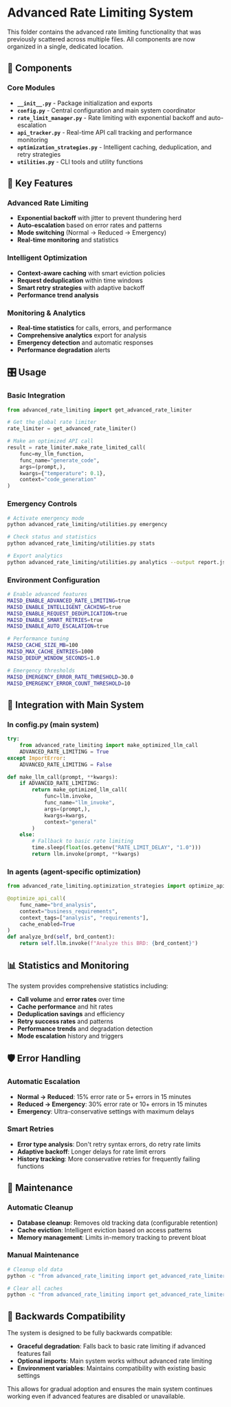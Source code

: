 # Advanced Rate Limiting System

This folder contains the advanced rate limiting functionality that was previously scattered across multiple files. All components are now organized in a single, dedicated location.

## 📁 Components

### Core Modules

- **`__init__.py`** - Package initialization and exports
- **`config.py`** - Central configuration and main system coordinator
- **`rate_limit_manager.py`** - Rate limiting with exponential backoff and auto-escalation
- **`api_tracker.py`** - Real-time API call tracking and performance monitoring
- **`optimization_strategies.py`** - Intelligent caching, deduplication, and retry strategies
- **`utilities.py`** - CLI tools and utility functions

## 🚀 Key Features

### Advanced Rate Limiting

- **Exponential backoff** with jitter to prevent thundering herd
- **Auto-escalation** based on error rates and patterns
- **Mode switching** (Normal → Reduced → Emergency)
- **Real-time monitoring** and statistics

### Intelligent Optimization

- **Context-aware caching** with smart eviction policies
- **Request deduplication** within time windows
- **Smart retry strategies** with adaptive backoff
- **Performance trend analysis**

### Monitoring & Analytics

- **Real-time statistics** for calls, errors, and performance
- **Comprehensive analytics** export for analysis
- **Emergency detection** and automatic responses
- **Performance degradation** alerts

## 🎛️ Usage

### Basic Integration

```python
from advanced_rate_limiting import get_advanced_rate_limiter

# Get the global rate limiter
rate_limiter = get_advanced_rate_limiter()

# Make an optimized API call
result = rate_limiter.make_rate_limited_call(
    func=my_llm_function,
    func_name="generate_code",
    args=(prompt,),
    kwargs={"temperature": 0.1},
    context="code_generation"
)
```

### Emergency Controls

```bash
# Activate emergency mode
python advanced_rate_limiting/utilities.py emergency

# Check status and statistics
python advanced_rate_limiting/utilities.py stats

# Export analytics
python advanced_rate_limiting/utilities.py analytics --output report.json
```

### Environment Configuration

```bash
# Enable advanced features
MAISD_ENABLE_ADVANCED_RATE_LIMITING=true
MAISD_ENABLE_INTELLIGENT_CACHING=true
MAISD_ENABLE_REQUEST_DEDUPLICATION=true
MAISD_ENABLE_SMART_RETRIES=true
MAISD_ENABLE_AUTO_ESCALATION=true

# Performance tuning
MAISD_CACHE_SIZE_MB=100
MAISD_MAX_CACHE_ENTRIES=1000
MAISD_DEDUP_WINDOW_SECONDS=1.0

# Emergency thresholds
MAISD_EMERGENCY_ERROR_RATE_THRESHOLD=30.0
MAISD_EMERGENCY_ERROR_COUNT_THRESHOLD=10
```

## 🔄 Integration with Main System

### In config.py (main system)

```python
try:
    from advanced_rate_limiting import make_optimized_llm_call
    ADVANCED_RATE_LIMITING = True
except ImportError:
    ADVANCED_RATE_LIMITING = False

def make_llm_call(prompt, **kwargs):
    if ADVANCED_RATE_LIMITING:
        return make_optimized_llm_call(
            func=llm.invoke,
            func_name="llm_invoke",
            args=(prompt,),
            kwargs=kwargs,
            context="general"
        )
    else:
        # Fallback to basic rate limiting
        time.sleep(float(os.getenv("RATE_LIMIT_DELAY", "1.0")))
        return llm.invoke(prompt, **kwargs)
```

### In agents (agent-specific optimization)

```python
from advanced_rate_limiting.optimization_strategies import optimize_api_call

@optimize_api_call(
    func_name="brd_analysis",
    context="business_requirements",
    context_tags=["analysis", "requirements"],
    cache_enabled=True
)
def analyze_brd(self, brd_content):
    return self.llm.invoke(f"Analyze this BRD: {brd_content}")
```

## 📊 Statistics and Monitoring

The system provides comprehensive statistics including:

- **Call volume** and **error rates** over time
- **Cache performance** and hit rates
- **Deduplication savings** and efficiency
- **Retry success rates** and patterns
- **Performance trends** and degradation detection
- **Mode escalation** history and triggers

## 🛡️ Error Handling

### Automatic Escalation

- **Normal → Reduced**: 15% error rate or 5+ errors in 15 minutes
- **Reduced → Emergency**: 30% error rate or 10+ errors in 15 minutes
- **Emergency**: Ultra-conservative settings with maximum delays

### Smart Retries

- **Error type analysis**: Don't retry syntax errors, do retry rate limits
- **Adaptive backoff**: Longer delays for rate limit errors
- **History tracking**: More conservative retries for frequently failing functions

## 🔧 Maintenance

### Automatic Cleanup

- **Database cleanup**: Removes old tracking data (configurable retention)
- **Cache eviction**: Intelligent eviction based on access patterns
- **Memory management**: Limits in-memory tracking to prevent bloat

### Manual Maintenance

```bash
# Cleanup old data
python -c "from advanced_rate_limiting import get_advanced_rate_limiter; get_advanced_rate_limiter().cleanup()"

# Clear all caches
python -c "from advanced_rate_limiting import get_advanced_rate_limiter; get_advanced_rate_limiter().invalidate_cache()"
```

## 🔄 Backwards Compatibility

The system is designed to be fully backwards compatible:

- **Graceful degradation**: Falls back to basic rate limiting if advanced features fail
- **Optional imports**: Main system works without advanced rate limiting
- **Environment variables**: Maintains compatibility with existing basic settings

This allows for gradual adoption and ensures the main system continues working even if advanced features are disabled or unavailable.
